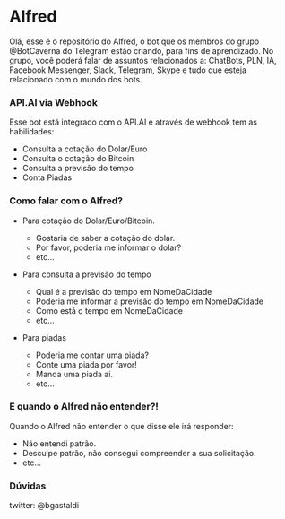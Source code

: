 # Alfred

Olá, esse é o repositório do Alfred, o bot que os membros do grupo @BotCaverna do Telegram estão criando, para fins de aprendizado. No grupo, você poderá falar de assuntos relacionados a: ChatBots, PLN, IA, Facebook Messenger, Slack, Telegram, Skype e tudo que esteja relacionado com o mundo dos bots. 

### API.AI via Webhook
Esse bot está integrado com o API.AI e através de webhook tem as habilidades:
- Consulta a cotação do Dolar/Euro
- Consulta o cotação do Bitcoin
- Consulta a previsão do tempo
- Conta Piadas

### Como falar com o Alfred?
- Para cotação do Dolar/Euro/Bitcoin.
  * Gostaria de saber a cotação do dolar.
  * Por favor, poderia me informar o dolar?
  * etc...

- Para consulta a previsão do tempo
  * Qual é a previsão do tempo em NomeDaCidade
  * Poderia me informar a previsão do tempo em NomeDaCidade
  * Como está o tempo em NomeDaCidade
  * etc...
  
- Para piadas
  * Poderia me contar uma piada?
  * Conte uma piada por favor!
  * Manda uma piada ai.
  * etc...
  
### E quando o Alfred não entender?!

Quando o Alfred não entender o que disse ele irá responder:
- Não entendi patrão.
- Desculpe patrão, não consegui compreender a sua solicitação.
- etc...

### Dúvidas
twitter: @bgastaldi
